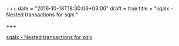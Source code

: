 +++
date = "2016-10-18T18:30:06+03:00"
draft = true
title = "sqalx - Nested transactions for sqlx "

+++

<p><a href="https://t.co/Dyvb0ZbJQs">sqalx - Nested transactions for sqlx </a></p>
